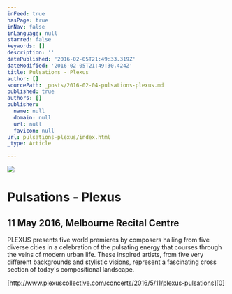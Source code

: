 ```yaml
---
inFeed: true
hasPage: true
inNav: false
inLanguage: null
starred: false
keywords: []
description: ''
datePublished: '2016-02-05T21:49:33.319Z'
dateModified: '2016-02-05T21:49:30.424Z'
title: Pulsations - Plexus
author: []
sourcePath: _posts/2016-02-04-pulsations-plexus.md
published: true
authors: []
publisher:
  name: null
  domain: null
  url: null
  favicon: null
url: pulsations-plexus/index.html
_type: Article

---
```

![](https://the-grid-user-content.s3-us-west-2.amazonaws.com/f6385156-ef6d-46a5-9a86-94875b3f2c97.jpg)

# Pulsations - Plexus

## 11 May 2016, Melbourne Recital Centre

PLEXUS presents five world premieres by composers hailing from five diverse cities in a celebration of the pulsating energy that courses through the veins of modern urban life. These inspired artists, from five very different backgrounds and stylistic visions, represent a fascinating cross section of today's compositional landscape.

[http://www.plexuscollective.com/concerts/2016/5/11/plexus-pulsations][0]

[0]: http://www.plexuscollective.com/concerts/2016/5/11/plexus-pulsations